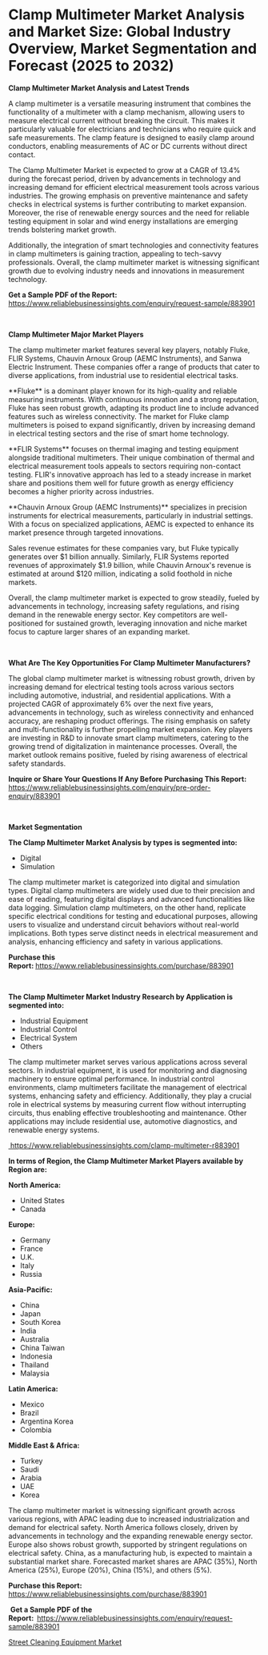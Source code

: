 <p><h1>Clamp Multimeter Market Analysis and Market Size: Global Industry Overview, Market Segmentation and Forecast (2025 to 2032)</h1></p><p><strong>Clamp Multimeter Market Analysis and Latest Trends</strong></p>
<p><p>A clamp multimeter is a versatile measuring instrument that combines the functionality of a multimeter with a clamp mechanism, allowing users to measure electrical current without breaking the circuit. This makes it particularly valuable for electricians and technicians who require quick and safe measurements. The clamp feature is designed to easily clamp around conductors, enabling measurements of AC or DC currents without direct contact.</p><p>The Clamp Multimeter Market is expected to grow at a CAGR of 13.4% during the forecast period, driven by advancements in technology and increasing demand for efficient electrical measurement tools across various industries. The growing emphasis on preventive maintenance and safety checks in electrical systems is further contributing to market expansion. Moreover, the rise of renewable energy sources and the need for reliable testing equipment in solar and wind energy installations are emerging trends bolstering market growth. </p><p>Additionally, the integration of smart technologies and connectivity features in clamp multimeters is gaining traction, appealing to tech-savvy professionals. Overall, the clamp multimeter market is witnessing significant growth due to evolving industry needs and innovations in measurement technology.</p></p>
<p><strong>Get a Sample PDF of the Report:&nbsp;</strong> <a href="https://www.reliablebusinessinsights.com/enquiry/request-sample/883901?utm_campaign=2306&utm_medium=2&utm_source=Github&utm_content=ia&utm_term=09042025&utm_id=clamp-multimeter">https://www.reliablebusinessinsights.com/enquiry/request-sample/883901</a></p>
<p>&nbsp;</p>
<p><strong>Clamp Multimeter Major Market Players</strong></p>
<p><p>The clamp multimeter market features several key players, notably Fluke, FLIR Systems, Chauvin Arnoux Group (AEMC Instruments), and Sanwa Electric Instrument. These companies offer a range of products that cater to diverse applications, from industrial use to residential electrical tasks.</p><p>**Fluke** is a dominant player known for its high-quality and reliable measuring instruments. With continuous innovation and a strong reputation, Fluke has seen robust growth, adapting its product line to include advanced features such as wireless connectivity. The market for Fluke clamp multimeters is poised to expand significantly, driven by increasing demand in electrical testing sectors and the rise of smart home technology.</p><p>**FLIR Systems** focuses on thermal imaging and testing equipment alongside traditional multimeters. Their unique combination of thermal and electrical measurement tools appeals to sectors requiring non-contact testing. FLIR's innovative approach has led to a steady increase in market share and positions them well for future growth as energy efficiency becomes a higher priority across industries.</p><p>**Chauvin Arnoux Group (AEMC Instruments)** specializes in precision instruments for electrical measurements, particularly in industrial settings. With a focus on specialized applications, AEMC is expected to enhance its market presence through targeted innovations. </p><p>Sales revenue estimates for these companies vary, but Fluke typically generates over $1 billion annually. Similarly, FLIR Systems reported revenues of approximately $1.9 billion, while Chauvin Arnoux's revenue is estimated at around $120 million, indicating a solid foothold in niche markets.</p><p>Overall, the clamp multimeter market is expected to grow steadily, fueled by advancements in technology, increasing safety regulations, and rising demand in the renewable energy sector. Key competitors are well-positioned for sustained growth, leveraging innovation and niche market focus to capture larger shares of an expanding market.</p></p>
<p>&nbsp;</p>
<p><strong>What Are The Key Opportunities For Clamp Multimeter Manufacturers?</strong></p>
<p><p>The global clamp multimeter market is witnessing robust growth, driven by increasing demand for electrical testing tools across various sectors including automotive, industrial, and residential applications. With a projected CAGR of approximately 6% over the next five years, advancements in technology, such as wireless connectivity and enhanced accuracy, are reshaping product offerings. The rising emphasis on safety and multi-functionality is further propelling market expansion. Key players are investing in R&D to innovate smart clamp multimeters, catering to the growing trend of digitalization in maintenance processes. Overall, the market outlook remains positive, fueled by rising awareness of electrical safety standards.</p></p>
<p><strong>Inquire or Share Your Questions If Any Before Purchasing This Report:</strong> <a href="https://www.reliablebusinessinsights.com/enquiry/pre-order-enquiry/883901?utm_campaign=2306&utm_medium=2&utm_source=Github&utm_content=ia&utm_term=09042025&utm_id=clamp-multimeter">https://www.reliablebusinessinsights.com/enquiry/pre-order-enquiry/883901</a></p>
<p>&nbsp;</p>
<p><strong>Market Segmentation</strong></p>
<p><strong>The Clamp Multimeter Market Analysis by types is segmented into:</strong></p>
<p><ul><li>Digital</li><li>Simulation</li></ul></p>
<p><p>The clamp multimeter market is categorized into digital and simulation types. Digital clamp multimeters are widely used due to their precision and ease of reading, featuring digital displays and advanced functionalities like data logging. Simulation clamp multimeters, on the other hand, replicate specific electrical conditions for testing and educational purposes, allowing users to visualize and understand circuit behaviors without real-world implications. Both types serve distinct needs in electrical measurement and analysis, enhancing efficiency and safety in various applications.</p></p>
<p><strong>Purchase this Report:&nbsp;</strong><a href="https://www.reliablebusinessinsights.com/purchase/883901?utm_campaign=2306&utm_medium=2&utm_source=Github&utm_content=ia&utm_term=09042025&utm_id=clamp-multimeter">https://www.reliablebusinessinsights.com/purchase/883901</a></p>
<p>&nbsp;</p>
<p><strong>The Clamp Multimeter Market Industry Research by Application is segmented into:</strong></p>
<p><ul><li>Industrial Equipment</li><li>Industrial Control</li><li>Electrical System</li><li>Others</li></ul></p>
<p><p>The clamp multimeter market serves various applications across several sectors. In industrial equipment, it is used for monitoring and diagnosing machinery to ensure optimal performance. In industrial control environments, clamp multimeters facilitate the management of electrical systems, enhancing safety and efficiency. Additionally, they play a crucial role in electrical systems by measuring current flow without interrupting circuits, thus enabling effective troubleshooting and maintenance. Other applications may include residential use, automotive diagnostics, and renewable energy systems.</p></p>
<p><a href="https://www.reliablebusinessinsights.com/clamp-multimeter-r883901?utm_campaign=2306&utm_medium=2&utm_source=Github&utm_content=ia&utm_term=09042025&utm_id=clamp-multimeter">&nbsp;https://www.reliablebusinessinsights.com/clamp-multimeter-r883901</a></p>
<p><strong>In terms of Region, the Clamp Multimeter Market Players available by Region are:</strong></p>
<p>
    <p> <strong> North America: </strong>
        <ul>
            <li>United States</li>
            <li>Canada</li>
        </ul>
        </p> 
    <p> <strong> Europe: </strong>
        <ul>
            <li>Germany</li>
            <li>France</li>
            <li>U.K.</li>
            <li>Italy</li>
            <li>Russia</li>
        </ul>
        </p> 
    <p> <strong> Asia-Pacific: </strong>
        <ul>
            <li>China</li>
            <li>Japan</li>
            <li>South Korea</li>
            <li>India</li>
            <li>Australia</li>
            <li>China Taiwan</li>
            <li>Indonesia</li>
            <li>Thailand</li>
            <li>Malaysia</li>
        </ul>
        </p> 
    <p> <strong> Latin America: </strong>
        <ul>
            <li>Mexico</li>
            <li>Brazil</li>
            <li>Argentina Korea</li>
            <li>Colombia</li>
        </ul>
        </p> 
    <p> <strong> Middle East & Africa: </strong>
        <ul>
            <li>Turkey</li>
            <li>Saudi</li>
            <li>Arabia</li>
            <li>UAE</li>
            <li>Korea</li>
        </ul>
    </p>
    </p>
<p><p>The clamp multimeter market is witnessing significant growth across various regions, with APAC leading due to increased industrialization and demand for electrical safety. North America follows closely, driven by advancements in technology and the expanding renewable energy sector. Europe also shows robust growth, supported by stringent regulations on electrical safety. China, as a manufacturing hub, is expected to maintain a substantial market share. Forecasted market shares are APAC (35%), North America (25%), Europe (20%), China (15%), and others (5%).</p></p>
<p><strong>Purchase this Report: </strong><a href="https://www.reliablebusinessinsights.com/purchase/883901?utm_campaign=2306&utm_medium=2&utm_source=Github&utm_content=ia&utm_term=09042025&utm_id=clamp-multimeter">https://www.reliablebusinessinsights.com/purchase/883901</a></p>
<p>&nbsp;<strong>Get a Sample PDF of the Report:&nbsp;&nbsp;</strong><a href="https://www.reliablebusinessinsights.com/enquiry/request-sample/883901?utm_campaign=2306&utm_medium=2&utm_source=Github&utm_content=ia&utm_term=09042025&utm_id=clamp-multimeter">https://www.reliablebusinessinsights.com/enquiry/request-sample/883901</a></p>
<p><strong></strong></p>
<p><p><a href="https://github.com/gasikcalbos8/Market-Research-Report-List-1/blob/main/street-cleaning-equipment-market.md?utm_campaign=2306&utm_medium=2&utm_source=Github&utm_content=ia&utm_term=09042025&utm_id=clamp-multimeter">Street Cleaning Equipment Market</a></p></p>
